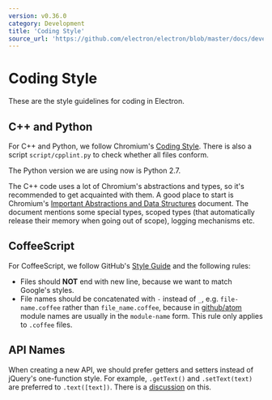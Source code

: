```yaml
---
version: v0.36.0
category: Development
title: 'Coding Style'
source_url: 'https://github.com/electron/electron/blob/master/docs/development/coding-style.md'
---
```


# Coding Style

These are the style guidelines for coding in Electron.

## C++ and Python

For C++ and Python, we follow Chromium's [Coding
Style](http://www.chromium.org/developers/coding-style). There is also a
script `script/cpplint.py` to check whether all files conform.

The Python version we are using now is Python 2.7.

The C++ code uses a lot of Chromium's abstractions and types, so it's
recommended to get acquainted with them. A good place to start is
Chromium's [Important Abstractions and Data Structures](https://www.chromium.org/developers/coding-style/important-abstractions-and-data-structures)
document. The document mentions some special types, scoped types (that
automatically release their memory when going out of scope), logging mechanisms
etc.

## CoffeeScript

For CoffeeScript, we follow GitHub's [Style
Guide](https://github.com/styleguide/javascript) and the following rules:

* Files should **NOT** end with new line, because we want to match Google's
  styles.
* File names should be concatenated with `-` instead of `_`, e.g.
  `file-name.coffee` rather than `file_name.coffee`, because in
  [github/atom](https://github.com/github/atom) module names are usually in
  the `module-name` form. This rule only applies to `.coffee` files.

## API Names

When creating a new API, we should prefer getters and setters instead of
jQuery's one-function style. For example, `.getText()` and `.setText(text)`
are preferred to `.text([text])`. There is a
[discussion](https://github.com/electron/electron/issues/46) on this.
